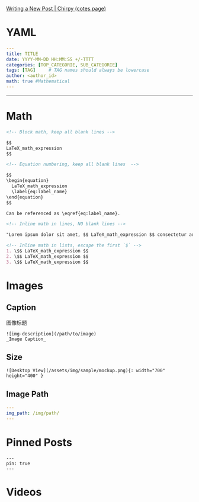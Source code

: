 [Writing a New Post | Chirpy (cotes.page)](https://chirpy.cotes.page/posts/write-a-new-post/)
# YAML
```YAML
---
title: TITLE
date: YYYY-MM-DD HH:MM:SS +/-TTTT
categories: [TOP_CATEGORIE, SUB_CATEGORIE]
tags: [TAG]     # TAG names should always be lowercase
author: <author_id>
math: true #Mathematical
---
```

---
# Math
```Markdown
<!-- Block math, keep all blank lines -->

$$
LaTeX_math_expression
$$

<!-- Equation numbering, keep all blank lines  -->

$$
\begin{equation}
  LaTeX_math_expression
  \label{eq:label_name}
\end{equation}
$$

Can be referenced as \eqref{eq:label_name}.

<!-- Inline math in lines, NO blank lines -->

"Lorem ipsum dolor sit amet, $$ LaTeX_math_expression $$ consectetur adipiscing elit."

<!-- Inline math in lists, escape the first `$` -->
1. \$$ LaTeX_math_expression $$
2. \$$ LaTeX_math_expression $$
3. \$$ LaTeX_math_expression $$
```

# Images
## Caption
图像标题
```
![img-description](/path/to/image)
_Image Caption_
```
## Size
```
![Desktop View](/assets/img/sample/mockup.png){: width="700" height="400" }
```

## Image Path
```YAML
---
img_path: /img/path/
---
```

# Pinned Posts
```
---
pin: true
---
```

# Videos